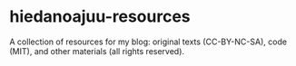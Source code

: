 # hiedanoajuu-resources
A collection of resources for my blog: original texts (CC-BY-NC-SA), code (MIT), and other materials (all rights reserved).
